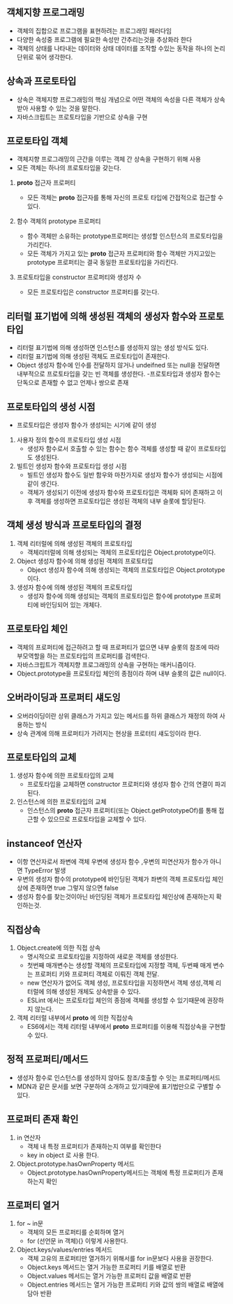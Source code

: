 ## 객체지향 프로그래밍
- 객체의 집합으로 프로그램을 표현하려는 프로그래밍 패러다임
- 다양한 속성중 프로그램에 필요한 속성만 간추리는것을 추상화라 한다
- 객체의 상태를 나타내는 데이터와 상태 데이터를 조작할 수있는 동작을 하나의 논리단위로 묶어 생각한다.

## 상속과 프로토타입
- 상속은 객체지향 프로그래밍의 핵심 개념으로 어떤 객체의 속성을 다른 객체가 상속받아 사용할 수 있는 것을 말한다.
- 자바스크립트는 프로토타입을 기반으로 상속을 구현

## 프로토타입 객체
- 객체지향 프로그래밍의 근간을 이루는 객체 간 상속을 구현하기 위해 사용
- 모든 객체는 하나의 프로토타입을 갖는다.

1. __proto__ 접근자 프로퍼티
    - 모든 객체는 __proto__ 접근자를 통해 자신의 프로토 타입에 간접적으로 접근할 수 있다.

2. 함수 객체의 prototype 프로퍼티
    - 함수 객체만 소유하는 prototype프로퍼티는 생성할 인스턴스의 프로토타입을 가리킨다.
    - 모든 객체가 가지고 있는 __proto__ 접근자 프로퍼티와 함수 객체만 가지고있는 prototype 프로퍼티는 결국 동일한 프로토타입을 가리킨다.
3. 프로토타입을 constructor 프로퍼티와 생성자 수
    - 모든 프로토타입은 constructor 프로퍼티를 갖는다.
## 리터럴 표기법에 의해 생성된 객체의 생성자 함수와 프로토타입
  - 리터럴 표기법에 의해 생성하면 인스턴스를 생성하지 않는 생성 방식도 있다.
  - 리터럴 표기법에 의해 생성된 객체도 프로토타입이 존재한다.
  - Object 생성자 함수에 인수를 전달하지 않거나 undeifned 또는 null을 전달하면 내부적으로 프로토타입을 갖는 빈 객체를 생성한다.
  -프로토타입과 생성자 함수는 단독으로 존재할 수 없고 언제나 쌍으로 존재
## 프로토타입의 생성 시점
- 프로토타입은 생성자 함수가 생성되는 시기에 같이 생성
1. 사용자 정의 함수의 프로토타입 생성 시점
    - 생성자 함수로서 호출할 수 있는 함수는 함수 객체를 생성할 때 같이 프로토타입도 생성된다.
2. 빌트인 생성자 함수와 프로토타입 생성 시점
    - 빌트인 생성자 함수도 일반 함우와 마찬가지로 생성자 함수가 생성되는 시점에 같이 생긴다.
    - 객체가 생성되기 이전에 생성자 함수와 프로토타입은 객체화 되어 존재하고 이후 객체를 생성하면 프로토타입은 생성된 객체의 내부 슬롯에 할당된다.
## 객체 생성 방식과 프로토타입의 결정
1. 객체 리터럴에 의해 생성된 객체의 프로토타입
    - 객체리터럴에 의해 생성되는 객체의 프로토타입은 Object.prototype이다.
2. Object 생성자 함수에 의해 생성된 객체의 프로토타입
    - Object 생성자 함수에 의해 생성되는 객체의 프로토타입은 Object.prototype이다.
3. 생성자 함수에 의해 생성된 객체의 프로토타입
    - 생성자 함수에 의해 생성되는 객체의 프로토타입은 함수에 prototype 프로퍼티에 바인딩되어 있는 개체다.
## 프로토타입 체인
- 객체의 프로퍼티에 접근하려고 할 때 프로퍼티가 없으면 내부 슬롯의 참조에 따라 부모역할을 하는 프로토타입의 프로퍼티를 검색한다.
- 자바스크립트가 객체지향 프로그래밍의 상속을 구현하는 매커니즘이다.
- Object.prototype을 프로토타입 체인의 종점이라 하며 내부 슬롯의 값은 null이다.
## 오버라이딩과 프로퍼티 섀도잉
- 오버라이딩이란 상위 클래스가 가지고 있는 메서드를 하위 클래스가 재정의 하여 사용하는 방식
- 상속 관계에 의해 프로퍼티가 가려지는 현상을 프로터티 섀도잉이라 한다.
## 프로토타입의 교체
1. 생성자 함수에 의한 프로토타입의 교체
    - 프로토타입을 교체하면 constructor 프로퍼티와 생성자 함수 간의 연결이 파괴된다.
2. 인스턴스에 의한 프로토타입의 교체
    - 인스턴스의 __proto__ 접근자 프로퍼티(또는 Object.getPrototypeOf)를 통해 접근할 수 있으므로 프로토타입을 교체할 수 있다.
## instanceof 연산자
- 이항 연산자로서 좌변에 객체 우변에 생성자 함수 ,우변의 피연산자가 함수가 아니면 TypeError 발생
- 우변의 생성자 함수의 prototype에 바인딩된 객체가 좌변의 객체 프로토타입 체인 상에 존재하면 true 그렇지 않으면 false
- 생성자 함수를 찾는것이아닌 바인딩된 객체가 프로토타입 체인상에 존재하는지 확인하는것.

## 직접상속
1. Object.create에 의한 직접 상속
    - 명시적으로 프로토타입을 지정하여 새로운 객체를 생성한다.
    - 첫번째 매개변수는 생성할 객체의 프로토타입에 지정할 객체, 두번째 매게 변수는 프로퍼티 키와 프로퍼티 객체로 이뤄진 객체 전달.
    - new 연산자가 없어도 객체 생성, 프로토타입을 지정하면서 객체 생성,객체 리터럴에 의해 생성된 개체도 상속받을 수 있다.
    - ESLint 에서는 프로토타입 체인의 종점에 객체를 생성할 수 있기때문에 권장하지 않는다.
2. 객체 리터럴 내부에서 __proto__ 에 의한 직접상속
    - ES6에서는 객체 리터럴 내부에서 __proto__ 프로퍼티를 이용해 직접상속을 구현할 수 있다.
## 정적 프로퍼티/메서드
- 생성자 함수로 인스턴스를 생성하지 않아도 참조/호출할 수 잇는 프로퍼티/메서드
- MDN과 같은 문서를 보면 구분하여 소개하고 있기때문에 표기법만으로 구별할 수 있다.
## 프로퍼티 존재 확인
1. in 연산자 
    - 객체 내 특정 프로퍼티가 존재하는지 여부를 확인한다
    - key in object 로 사용 한다.
2. Object.prototype.hasOwnProperty 메서드
    - Object.prototype.hasOwnProperty메서드는 객체에 특정 프로퍼티가 존재하는지 확인
## 프로퍼티 열거
1. for ~ in문
    - 객체의 모든 프로퍼티를 순회하며 열거
    - for (선언문 in 객체){} 이렇게 사용한다.
2. Object.keys/values/entries 메서드
    - 객체 고유의 프로퍼티만 열거하기 위해서를 for in문보다 사용을 권장한다.
    - Object.keys 메서드는 열거 가능한 프로퍼티 키를 배열로 반환
    - Object.values 메서드는 열거 가능한 프로퍼티 값을 배열로 반환
    - Object.entries 메서드는 열거 가능한 프로퍼티 키와 값의 쌍의 배열로 배열에 담아 반환
